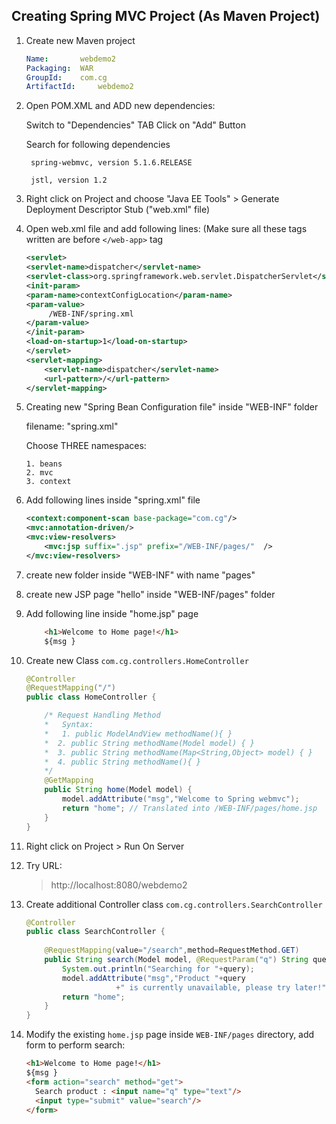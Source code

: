 ## Creating Spring MVC Project (As Maven Project)


1. Create new Maven project 
   
	```yml
	Name: 		webdemo2
	Packaging: 	WAR
	GroupId: 	com.cg
	ArtifactId: 	webdemo2
	```

2. Open POM.XML and ADD new dependencies:

	Switch to "Dependencies" TAB
	Click on "Add" Button
	
	Search for following dependencies
		
		spring-webmvc, version 5.1.6.RELEASE
		
		jstl, version 1.2

3. Right click on Project and choose "Java EE Tools" > Generate Deployment Descriptor Stub ("web.xml" file)

4. Open web.xml file and add following lines:
		(Make sure all these tags written are before `</web-app>` tag

	```xml
  	<servlet>
  	<servlet-name>dispatcher</servlet-name>
  	<servlet-class>org.springframework.web.servlet.DispatcherServlet</servlet-class>
	<init-param>
   	<param-name>contextConfigLocation</param-name>
   	<param-value>
         /WEB-INF/spring.xml
   	</param-value>
	</init-param>
	<load-on-startup>1</load-on-startup>
   	</servlet>
	<servlet-mapping>
  		<servlet-name>dispatcher</servlet-name>
  		<url-pattern>/</url-pattern>
    </servlet-mapping>
	```
  
5.	Creating new "Spring Bean Configuration file" inside "WEB-INF" folder
	
	filename: "spring.xml"
	
	Choose THREE namespaces: 
	
		1. beans
		2. mvc
		3. context

6.	Add following lines inside "spring.xml" file
		
	```xml
	<context:component-scan base-package="com.cg"/>
	<mvc:annotation-driven/>
	<mvc:view-resolvers>
		<mvc:jsp suffix=".jsp" prefix="/WEB-INF/pages/"  />
	</mvc:view-resolvers>
	```
7.	create new folder inside "WEB-INF" with name "pages"

8.	create new JSP page "hello" inside "WEB-INF/pages" folder

9.	Add following line inside "home.jsp" page

	```html
		<h1>Welcome to Home page!</h1>
		${msg }
	```

10.	Create new Class `com.cg.controllers.HomeController`
	
	```java
	@Controller
	@RequestMapping("/")
	public class HomeController {

		/* Request Handling Method
		* 	Syntax:
		* 	1. public ModelAndView methodName(){ }
		*  2. public String methodName(Model model) { }
		*  3. public String methodName(Map<String,Object> model) { }
		*  4. public String methodName(){ }
		*/
		@GetMapping
		public String home(Model model) {
			model.addAttribute("msg","Welcome to Spring webmvc");
			return "home"; // Translated into /WEB-INF/pages/home.jsp
		}
	}

	```

11.	Right click on Project > Run On Server 

12.	Try URL:

	> http://localhost:8080/webdemo2

13.	Create additional Controller class `com.cg.controllers.SearchController`

	```java
	@Controller
	public class SearchController {
		
		@RequestMapping(value="/search",method=RequestMethod.GET)
		public String search(Model model, @RequestParam("q") String query) {
			System.out.println("Searching for "+query);
			model.addAttribute("msg","Product "+query
						+" is currently unavailable, please try later!");
			return "home";
		}
	}
	```

14.	Modify the existing `home.jsp` page inside `WEB-INF/pages` directory,
	add form to perform search:

	```html
	<h1>Welcome to Home page!</h1>
	${msg }
	<form action="search" method="get">
	  Search product : <input name="q" type="text"/>
	  <input type="submit" value="search"/>
	</form>
	```

		